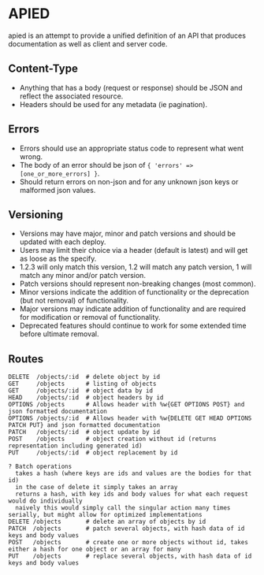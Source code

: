 APIED
=====

apied is an attempt to provide a unified definition of an API that produces documentation as well as client and server code.

Content-Type
------------

* Anything that has a body (request or response) should be JSON and reflect the associated resource.
* Headers should be used for any metadata (ie pagination).

Errors
------

* Errors should use an appropriate status code to represent what went wrong.
* The body of an error should be json of `{ 'errors' => [one_or_more_errors] }`.
* Should return errors on non-json and for any unknown json keys or malformed json values.

Versioning
----------

* Versions may have major, minor and patch versions and should be updated with each deploy.
* Users may limit their choice via a header (default is latest) and will get as loose as the specify.
* 1.2.3 will only match this version, 1.2 will match any patch version, 1 will match any minor and/or patch version.
* Patch versions should represent non-breaking changes (most common).
* Minor versions indicate the addition of functionality or the deprecation (but not removal) of functionality.
* Major versions may indicate addition of functionality and are required for modification or removal of functionality.
* Deprecated features should continue to work for some extended time before ultimate removal.

Routes
------

```
DELETE  /objects/:id  # delete object by id
GET     /objects      # listing of objects
GET     /objects/:id  # object data by id
HEAD    /objects/:id  # object headers by id
OPTIONS /objects      # Allows header with %w{GET OPTIONS POST} and json formatted documentation
OPTIONS /objects/:id  # Allows header with %w{DELETE GET HEAD OPTIONS PATCH PUT} and json formatted documentation
PATCH   /objects/:id  # object update by id
POST    /objects      # object creation without id (returns representation including generated id)
PUT     /objects/:id  # object replacement by id

? Batch operations
  takes a hash (where keys are ids and values are the bodies for that id)
  in the case of delete it simply takes an array
  returns a hash, with key ids and body values for what each request would do individually
  naively this would simply call the singular action many times serially, but might allow for optimized implementations
DELETE /objects       # delete an array of objects by id
PATCH  /objects       # patch several objects, with hash data of id keys and body values
POST   /objects       # create one or more objects without id, takes either a hash for one object or an array for many
PUT    /objects       # replace several objects, with hash data of id keys and body values
```
